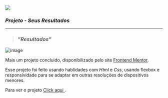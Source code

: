 <img src="https://img.shields.io/badge/Projec.-Resultados-red?style=plastic&logo=appveyor"/>

### _Projeto - Seus Resultados_

---

>### _"Resultados"_

![image](https://user-images.githubusercontent.com/119053161/225158136-7226a955-f94f-4b2d-832e-4dc84abdc3d4.png)

Mais um projeto concluido, disponibilizado pelo site <a href="https://www.frontendmentor.io/home" target="_blank">Frontend Mentor</a>. 

Esse projeto foi feito usando hablidades com _Html_ e _Css_, usando flexbox e responsividade para se adaptar em outras resoluções de dispositivos menores.

Para ver o projeto <a href="https://glitzdev.github.io/projeto-seus-resultados/" target="_blank"> Click aqui </a>.

